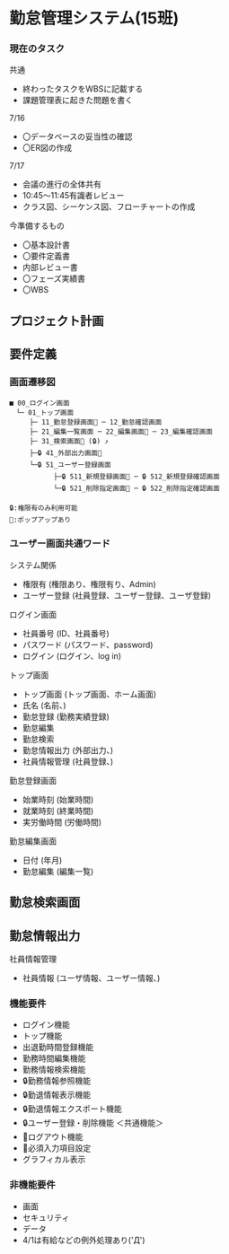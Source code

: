 # 勤怠管理システム(15班)

### 現在のタスク
共通
- 終わったタスクをWBSに記載する
- 課題管理表に起きた問題を書く

7/16
- 〇データベースの妥当性の確認
- 〇ER図の作成

7/17
- 会議の進行の全体共有
- 10:45～11:45有識者レビュー
- クラス図、シーケンス図、フローチャートの作成

今準備するもの
- 〇基本設計書
- 〇要件定義書
- 内部レビュー書
- 〇フェーズ実績書
- 〇WBS

## プロジェクト計画

## 要件定義

### 画面遷移図
```
■ 00_ログイン画面
　└─ 01_トップ画面
　　　├─ 11_勤怠登録画面📢 ─ 12_勤怠確認画面
　　　├─ 21_編集一覧画面 ─ 22_編集画面📢 ─ 23_編集確認画面
　　　├─ 31_検索画面📢 (🔒) ⤴
　　　├─🔒 41_外部出力画面📢
　　　└─🔒 51_ユーザー登録画面
　　      　├─🔒 511_新規登録画面📢 ─ 🔒 512_新規登録確認画面
　　      　└─🔒 521_削除指定画面📢 ─ 🔒 522_削除指定確認画面
    
🔒:権限有のみ利用可能
📢:ポップアップあり
```
### ユーザー画面共通ワード
システム関係
- 権限有    (権限あり、権限有り、Admin)
- ユーザー登録    (社員登録、ユーザー登録、ユーザ登録)
  
ログイン画面
- 社員番号    (ID、社員番号)
- パスワード    (パスワード、password)
- ログイン    (ログイン、log in)

トップ画面
- トップ画面    (トップ画面、ホーム画面)
- 氏名    (名前、)
- 勤怠登録    (勤務実績登録)
- 勤怠編集
- 勤怠検索
- 勤怠情報出力    (外部出力、)
- 社員情報管理    (社員登録、)

勤怠登録画面
- 始業時刻    (始業時間)
- 就業時刻    (終業時間)
- 実労働時間    (労働時間)

勤怠編集画面
- 日付    (年月)
- 勤怠編集    (編集一覧)

勤怠検索画面
- 

勤怠情報出力
- 

社員情報管理
- 社員情報    (ユーザ情報、ユーザー情報、)

### 機能要件
- ログイン機能
- トップ機能
- 出退勤時間登録機能
- 勤務時間編集機能
- 勤務情報検索機能
- 🔒勤務情報参照機能
- 🔒勤退情報表示機能
- 🔒勤退情報エクスポート機能
- 🔒ユーザー登録・削除機能
＜共通機能＞
- 📢ログアウト機能
- 📢必須入力項目設定
- グラフィカル表示

### 非機能要件
- 画面
- セキュリティ
- データ
- 4/1は有給などの例外処理あり('Д')
